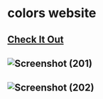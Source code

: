 # colors website
## [Check It Out](https://aayushparekhh.github.io/colors-rs-website/)
## ![Screenshot (201)](https://user-images.githubusercontent.com/64417892/117483841-e60b2a00-af83-11eb-87ed-3f270ff5aebc.png)
## ![Screenshot (202)](https://user-images.githubusercontent.com/64417892/117483898-fae7bd80-af83-11eb-9556-1a975ed213f3.png)

